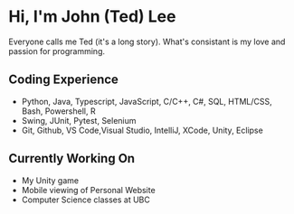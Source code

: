 # Hi, I'm John (Ted) Lee
Everyone calls me Ted (it's a long story). What's consistant is my love and passion for programming.
## Coding Experience
- Python, Java, Typescript, JavaScript, C/C++, C#, SQL, HTML/CSS, Bash, Powershell, R
- Swing, JUnit, Pytest, Selenium
- Git, Github, VS Code,Visual Studio, IntelliJ, XCode, Unity, Eclipse
## Currently Working On
- My Unity game
- Mobile viewing of Personal Website
- Computer Science classes at UBC

